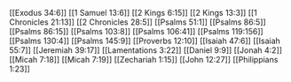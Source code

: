 [[Exodus 34:6]]
[[1 Samuel 13:6]]
[[2 Kings 6:15]]
[[2 Kings 13:3]]
[[1 Chronicles 21:13]]
[[2 Chronicles 28:5]]
[[Psalms 51:1]]
[[Psalms 86:5]]
[[Psalms 86:15]]
[[Psalms 103:8]]
[[Psalms 106:41]]
[[Psalms 119:156]]
[[Psalms 130:4]]
[[Psalms 145:9]]
[[Proverbs 12:10]]
[[Isaiah 47:6]]
[[Isaiah 55:7]]
[[Jeremiah 39:17]]
[[Lamentations 3:22]]
[[Daniel 9:9]]
[[Jonah 4:2]]
[[Micah 7:18]]
[[Micah 7:19]]
[[Zechariah 1:15]]
[[John 12:27]]
[[Philippians 1:23]]

